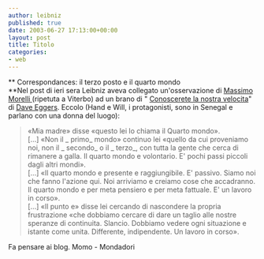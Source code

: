 ```yaml
---
author: leibniz
published: true
date: 2003-06-27 17:13:00+00:00
layout: post
title: Titolo
categories:
- web
---
```


 **   Correspondances: il terzo posto e il quarto mondo   
**Nel post di ieri sera Leibniz aveva collegato un'osservazione di  [ Massimo Morelli ](http://radio.weblogs.com/0106954/categories/momoblog/2003/03/03.html)(ripetuta a Viterbo) ad un brano di " [ Conoscerete la nostra velocita](http://leibniz.splinder.it/1055250013#308273#308273)" di  [ Dave Eggers](http://www.librimondadori.it/libri/sezioni/ricerca/scheda.jsp?ean=978880451170&ed=AM&sito=AM). Eccolo (Hand e Will, i protagonisti, sono in Senegal e parlano con una donna del luogo):

 

>  
> 
>   «Mia madre» disse «questo lei lo chiama il Quarto mondo».   
[...] «Non il  _ primo_ mondo» continuo lei «quello da cui proveniamo noi, non il  _ secondo_ o il  _ terzo_, con tutta la gente che cerca di rimanere a galla. Il quarto mondo e volontario. E' pochi passi piccoli dagli altri mondi».   
[...] «Il quarto mondo e presente e raggiungibile. E' passivo. Siamo noi che fanno l'azione qui. Noi arriviamo e creiamo cose che accadranno. Il quarto mondo e per meta pensiero e per meta fattuale. E' un lavoro in corso».   
[...] «Il punto e» disse lei cercando di nascondere la propria frustrazione «che dobbiamo cercare di dare un taglio alle nostre speranze di continuita. Slancio. Dobbiamo vedere ogni situazione e istante come unita. Differente, indipendente. Un lavoro in corso».

Fa pensare ai blog.
  Momo - Mondadori
